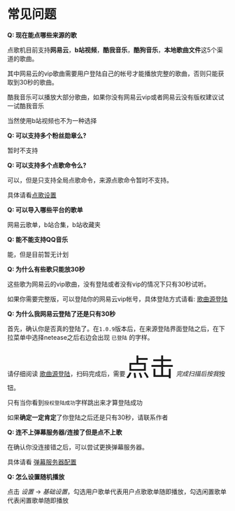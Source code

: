 # 常见问题

**Q: 现在能点哪些来源的歌**

点歌机目前支持**网易云**，**b站视频**，**酷我音乐**，**酷狗音乐**，**本地歌曲文件**这5个渠道的歌曲。

其中网易云的vip歌曲需要用户登陆自己的帐号才能播放完整的歌曲，否则只能获取到30秒的歌曲。

酷我音乐可以播放大部分歌曲，如果你没有网易云vip或者网易云没有版权建议试一试酷我音乐

当然使用b站视频也不为一种选择

**Q: 可以支持多个粉丝勋章么?**

暂时不支持

**Q: 可以支持多个点歌命令么?**

可以，但是只支持全局点歌命令，来源点歌命令暂时不支持。

具体请看[点歌设置](/user/others/config#diange)

**Q: 可以导入哪些平台的歌单**

网易云歌单，b站合集，b站收藏夹

**Q: 能不能支持QQ音乐**

能，但是目前暂无计划

**Q: 为什么有些歌只能放30秒**

这些歌为网易云的vip歌曲，没有登陆或者没有vip的情况下只有30秒试听。

如果你需要完整版，可以登陆你的网易云vip帐号，具体登陆方式请看: [歌曲源登陆](/user/tutorials/source_login.md)

**Q: 为什么我网易云登陆了还是只有30秒**

首先，确认你是否真的登陆了。在`1.0.9`版本后，在来源登陆界面登陆之后，在下拉菜单中选择netease之后右边会出现 `已登陆` 的字样。

请仔细阅读 [歌曲源登陆](/user/tutorials/source_login.md)，扫码完成后，需要<span style="font-size:4em;">点击</span> *完成扫描后按我*按钮。

只有当你看到`授权登陆成功`字样跳出来才算登陆成功

如果**确定一定肯定**了你登陆之后还是只有30秒，请联系作者

**Q: 连不上弹幕服务器/连接了但是点不上歌**

在确认你没连接错之后，可以尝试更换弹幕服务器。

具体请看 [弹幕服务器配置](/user/others/config#liveroom)

**Q: 怎么设置随机播放**

点击 *设置* -> *基础设置*，勾选用户歌单代表用户点歌歌单随即播放，勾选闲置歌单代表闲置歌单随即播放